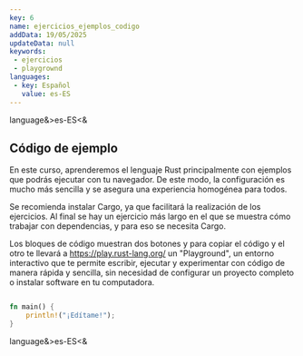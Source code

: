 ```yaml
---
key: 6
name: ejercicios_ejemplos_codigo
addData: 19/05/2025
updateData: null
keywords: 
 - ejercicios
 - playgrownd
languages:
 - key: Español
   value: es-ES
---
```

language&>es-ES<&
## Código de ejemplo

En este curso, aprenderemos el lenguaje Rust principalmente con ejemplos que podrás ejecutar con tu navegador. De este modo, la configuración es mucho más sencilla y se asegura una experiencia homogénea para todos.

Se recomienda instalar Cargo, ya que facilitará la realización de los ejercicios. Al final se hay un ejercicio más largo en el que se muestra cómo trabajar con dependencias, y para eso se necesita Cargo.

Los bloques de código muestran dos botones y para copiar el código y el otro te llevará a https://play.rust-lang.org/ un "Playground",  un entorno interactivo que te permite escribir, ejecutar y experimentar con código de manera rápida y sencilla, sin necesidad de configurar un proyecto completo o instalar software en tu computadora.

```rust

fn main() {
    println!("¡Edítame!");
}

```
language&>es-ES<&